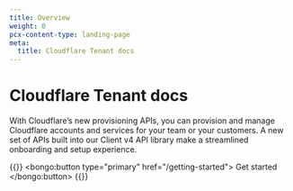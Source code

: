 ```yaml
---
title: Overview
weight: 0
pcx-content-type: landing-page
meta:
  title: Cloudflare Tenant docs
---
```


# Cloudflare Tenant docs

With Cloudflare’s new provisioning APIs, you can provision and manage Cloudflare accounts and services for your team or your customers. A new set of APIs built into our Client v4 API library make a streamlined onboarding and setup experience.

{{<button-group>}}
  <bongo:button type="primary" href="/getting-started">
    Get started
  </bongo:button>
{{</button-group>}}